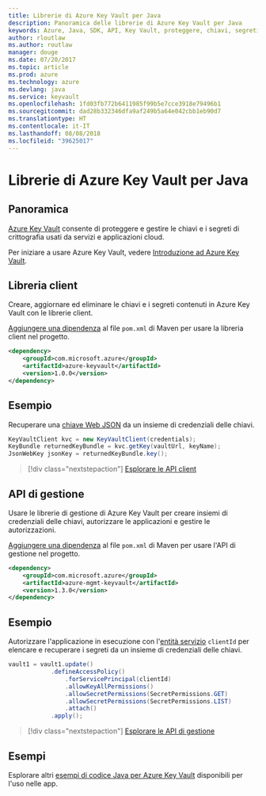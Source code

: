 ```yaml
---
title: Librerie di Azure Key Vault per Java
description: Panoramica delle librerie di Azure Key Vault per Java
keywords: Azure, Java, SDK, API, Key Vault, proteggere, chiavi, segreti, insieme di credenziali
author: rloutlaw
ms.author: routlaw
manager: douge
ms.date: 07/20/2017
ms.topic: article
ms.prod: azure
ms.technology: azure
ms.devlang: java
ms.service: keyvault
ms.openlocfilehash: 1fd03fb772b6411985f99b5e7cce3918e79496b1
ms.sourcegitcommit: dad28b332346dfa9af249b5a64e042cbb1eb90d7
ms.translationtype: HT
ms.contentlocale: it-IT
ms.lasthandoff: 08/08/2018
ms.locfileid: "39625017"
---
```

# <a name="azure-key-vault-libraries-for-java"></a>Librerie di Azure Key Vault per Java

## <a name="overview"></a>Panoramica

[Azure Key Vault](/azure/key-vault/) consente di proteggere e gestire le chiavi e i segreti di crittografia usati da servizi e applicazioni cloud.

Per iniziare a usare Azure Key Vault, vedere [Introduzione ad Azure Key Vault](/azure/key-vault/key-vault-get-started).

## <a name="client-library"></a>Libreria client

Creare, aggiornare ed eliminare le chiavi e i segreti contenuti in Azure Key Vault con le librerie client.

[Aggiungere una dipendenza](https://maven.apache.org/guides/getting-started/index.html#How_do_I_use_external_dependencies) al file `pom.xml` di Maven per usare la libreria client nel progetto.  

```XML
<dependency>
    <groupId>com.microsoft.azure</groupId>
    <artifactId>azure-keyvault</artifactId>
    <version>1.0.0</version>
</dependency>
```   

## <a name="example"></a>Esempio

Recuperare una [chiave Web JSON](https://tools.ietf.org/html/draft-ietf-jose-json-web-key-18) da un insieme di credenziali delle chiavi.

```java
KeyVaultClient kvc = new KeyVaultClient(credentials);
KeyBundle returnedKeyBundle = kvc.getKey(vaultUrl, keyName);
JsonWebKey jsonKey = returnedKeyBundle.key();
```

> [!div class="nextstepaction"]
> [Esplorare le API client](/java/api/overview/azure/keyvault/client)


## <a name="management-api"></a>API di gestione

Usare le librerie di gestione di Azure Key Vault per creare insiemi di credenziali delle chiavi, autorizzare le applicazioni e gestire le autorizzazioni. 

[Aggiungere una dipendenza](https://maven.apache.org/guides/getting-started/index.html#How_do_I_use_external_dependencies) al file `pom.xml` di Maven per usare l'API di gestione nel progetto.  

```XML
<dependency>
    <groupId>com.microsoft.azure</groupId>
    <artifactId>azure-mgmt-keyvault</artifactId>
    <version>1.3.0</version>
</dependency>
```

## <a name="example"></a>Esempio

Autorizzare l'applicazione in esecuzione con l'[entità servizio](/azure/azure-resource-manager/resource-group-create-service-principal-portal) `clientId` per elencare e recuperare i segreti da un insieme di credenziali delle chiavi. 

```java
vault1 = vault1.update()
            .defineAccessPolicy()
                .forServicePrincipal(clientId)
                .allowKeyAllPermissions()
                .allowSecretPermissions(SecretPermissions.GET)
                .allowSecretPermissions(SecretPermissions.LIST)
                .attach()
            .apply();
```

> [!div class="nextstepaction"]
> [Esplorare le API di gestione](/java/api/overview/azure/keyvault/management)


## <a name="samples"></a>Esempi

Esplorare altri [esempi di codice Java per Azure Key Vault](https://azure.microsoft.com/resources/samples/?platform=java&term=key+vault) disponibili per l'uso nelle app.
